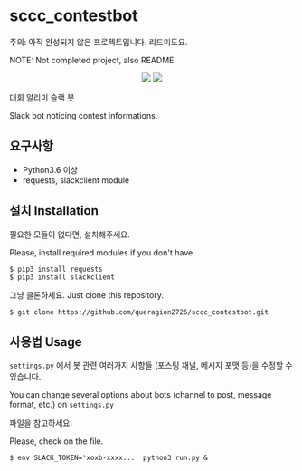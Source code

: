 # sccc_contestbot

주의: 아직 완성되지 않은 프로젝트입니다. 리드미도요.

NOTE: Not completed project, also README

<p align="center">
    <img src="https://img.shields.io/badge/Python-3.6%20|%203.7-blue">
    <img src="https://img.shields.io/badge/License-Apache--2.0-blue">
</p>

대회 알리미 슬랙 봇

Slack bot noticing contest informations.


## 요구사항

- Python3.6 이상
- requests, slackclient module


## 설치 Installation

필요한 모듈이 없다면, 설치해주세요.

Please, install required modules if you don't have

```
$ pip3 install requests
$ pip3 install slackclient
```

그냥 클론하세요. Just clone this repository.
```
$ git clone https://github.com/queragion2726/sccc_contestbot.git
```

## 사용법 Usage

`settings.py` 에서 봇 관련 여러가지 사항들 (포스팅 채널, 메시지 포맷 등)을 수정할 수 있습니다.

You can change several options about bots (channel to post, message format, etc.) on `settings.py`

파일을 참고하세요.

Please, check on the file.


```
$ env SLACK_TOKEN='xoxb-xxxx...' python3 run.py &
```

